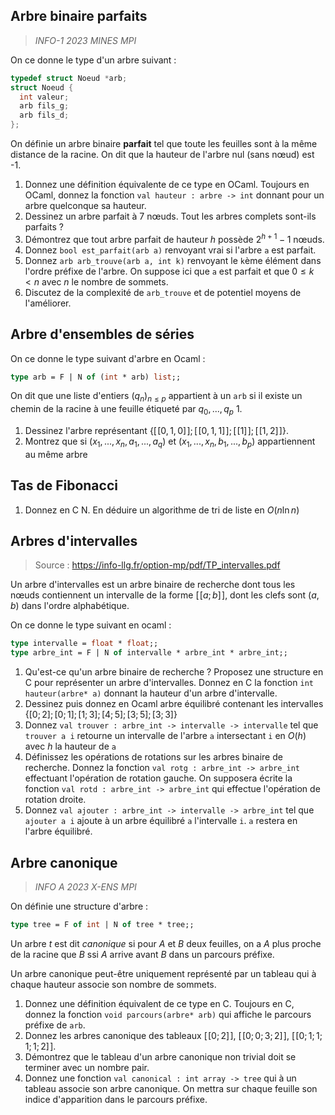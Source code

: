 
## Arbre binaire parfaits
> *INFO-1 2023 MINES MPI*

On ce donne le type d'un arbre suivant :
```c
typedef struct Noeud *arb;
struct Noeud {
  int valeur;
  arb fils_g;
  arb fils_d;
};
```

On définie un arbre binaire **parfait** tel que toute les feuilles sont à la même distance de la racine.
On dit que la hauteur de l'arbre nul (sans nœud) est -1.
1. Donnez une définition équivalente de ce type en OCaml. Toujours en OCaml, donnez la fonction `val hauteur : arbre -> int` donnant pour un arbre quelconque sa hauteur.
2. Dessinez un arbre parfait à 7 nœuds. Tout les arbres complets sont-ils parfaits ?
3. Démontrez que tout arbre parfait de hauteur $h$ possède $2^{h+1}-1$ nœuds.
4. Donnez `bool est_parfait(arb a)` renvoyant vrai si l'arbre `a` est parfait.
5. Donnez `arb arb_trouve(arb a, int k)` renvoyant le `k`ème élément dans l'ordre préfixe de l'arbre. On suppose ici que `a` est parfait et que $0\le k<n$ avec $n$ le nombre de sommets.
6. Discutez de la complexité de `arb_trouve` et de potentiel moyens de l'améliorer.

## Arbre d'ensembles de séries
On ce donne le type suivant d'arbre en Ocaml :
```ocaml
type arb = F | N of (int * arb) list;;
```

On dit que une liste d'entiers $(q_n)_{n\le p}$ appartient à un `arb` si il existe un chemin de la racine à une feuille étiqueté par $q_0,...,q_p$
1. 
1. Dessinez l'arbre représentant $\{ [ \! [0,1,0]\!]; [ \! [0,1,1]\!]; [ \! [1]\!]; [ \! [1,2]\!]\}$.
2. Montrez que si $(x_1,...,x_n,a_1,...,a_q)$ et $(x_1,...,x_n,b_1,...,b_p)$ appartiennent au même arbre 

## Tas de Fibonacci

1. Donnez en C
N. En déduire un algorithme de tri de liste en $O(n\ln n)$

## Arbres d'intervalles
> Source : https://info-llg.fr/option-mp/pdf/TP_intervalles.pdf

Un arbre d'intervalles est un arbre binaire de recherche dont tous les nœuds contiennent un intervalle de la forme $[\![ a; b]\!]$, dont les clefs sont $(a,b)$ dans l'ordre alphabétique.

On ce donne le type suivant en ocaml :
```ocaml
type intervalle = float * float;;
type arbre_int = F | N of intervalle * arbre_int * arbre_int;;
```

1. Qu'est-ce qu'un arbre binaire de recherche ? Proposez une structure en C pour représenter un arbre d'intervalles. Donnez en C la fonction `int hauteur(arbre* a)` donnant la hauteur d'un arbre d'intervalle.
2. Dessinez puis donnez en Ocaml arbre équilibré contenant les intervalles $\{[0;2]; [0;1]; [1;3]; [4;5]; [3;5]; [3;3]\}$
3. Donnez `val trouver : arbre_int -> intervalle -> intervalle` tel que `trouver a i`  retourne un intervalle de l'arbre `a` intersectant `i` en $O(h)$ avec $h$ la hauteur de `a`
4. Définissez les opérations de rotations sur les arbres binaire de recherche. Donnez la fonction `val rotg : arbre_int -> arbre_int` effectuant l'opération de rotation gauche. On supposera écrite la fonction `val rotd : arbre_int -> arbre_int` qui effectue l'opération de rotation droite.
5. Donnez `val ajouter : arbre_int -> intervalle -> arbre_int` tel que `ajouter a i` ajoute à un arbre équilibré `a` l'intervalle `i`. `a` restera en  l'arbre équilibré.
## Arbre canonique
> *INFO A 2023 X-ENS MPI*

On définie une structure d'arbre :
```ocaml
type tree = F of int | N of tree * tree;;
``` 
Un arbre _t_ est dit *canonique* si pour $A$ et $B$ deux feuilles, on a $A$ plus proche de la racine que $B$ ssi $A$ arrive avant $B$ dans un parcours préfixe.

Un arbre canonique peut-être uniquement représenté par un tableau qui à chaque hauteur associe son nombre de sommets.

1. Donnez une définition équivalent de ce type en C. Toujours en C, donnez la fonction `void parcours(arbre* arb)` qui affiche le parcours préfixe de `arb`.
2. Donnez les arbres canonique des tableaux $[\![0;2]\!]$, $[\![0;0;3;2]\!]$, $[\![0;1;1;1;1;2]\!]$.
3. Démontrez que le tableau d'un arbre canonique non trivial doit se terminer avec un nombre pair.
4. Donnez une fonction `val canonical : int array -> tree` qui à un tableau associe son arbre canonique. On mettra sur chaque feuille son indice d'apparition dans le parcours préfixe. 


<!--stackedit_data:
eyJoaXN0b3J5IjpbMTMzOTQxOTAzLDI5MzAyOTMsMjA5NTgwNT
I4OCwtMTAwMDc3Nzc3NSwxMTcxNDEyOTg2LDE3MTIxNjAxNywt
OTgwODExMzk4LDExNTI2NzUwMCwtMTk2NzcxODc2MCwxMjE4Nz
g0MDQsLTM1MzgyNDc5MiwtMzA5MTQ0MTA2XX0=
-->
